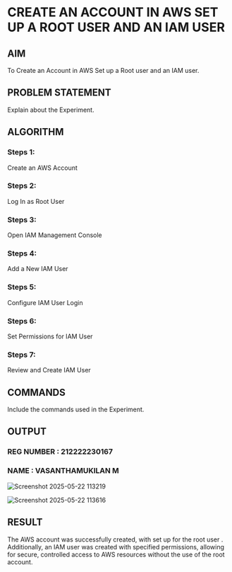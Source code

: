  # CREATE AN  ACCOUNT IN AWS SET UP A ROOT USER AND AN IAM USER 
 ## AIM
 To Create an Account in AWS Set up a Root user and an IAM user.
## PROBLEM STATEMENT
  Explain about the Experiment.

## ALGORITHM
 ### Steps 1:
 Create an AWS Account
 ### Steps 2:
 Log In as Root User
 ### Steps 3:
 Open IAM Management Console
 ### Steps 4:
 Add a New IAM User
 ### Steps 5:
Configure IAM User Login
### Steps 6:
Set Permissions for IAM User
### Steps 7:
Review and Create IAM User
## COMMANDS
Include the commands used in the Experiment.

## OUTPUT
### REG NUMBER : 212222230167
### NAME : VASANTHAMUKILAN M

![Screenshot 2025-05-22 113219](https://github.com/user-attachments/assets/053d8f77-d77c-4179-a212-073dd3b652a8)

![Screenshot 2025-05-22 113616](https://github.com/user-attachments/assets/cf18249e-6929-4294-aba1-36cb57e13f37)


## RESULT
 The AWS account was successfully created, with set up for the root user . Additionally, an IAM user was created with specified permissions, allowing for secure, controlled access to AWS resources without the use of the root account.

  
